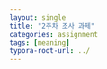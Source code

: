 ```yaml
---
layout: single
title: "2주차 조사 과제"
categories: assignment
tags: [meaning]
typora-root-url: ../
---
```


